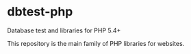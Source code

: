 # dbtest-php
Database test and libraries for PHP 5.4+

This repository is the main family of PHP libraries for websites.

